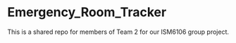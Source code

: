 # Emergency_Room_Tracker
This is a shared repo for members of Team 2 for our ISM6106 group project.
